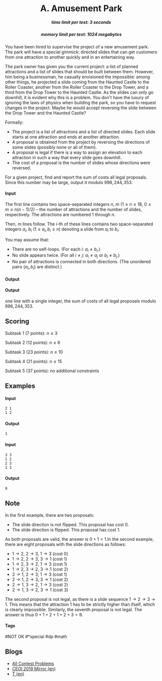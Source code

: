 <h1 style='text-align: center;'> A. Amusement Park</h1>

<h5 style='text-align: center;'>time limit per test: 3 seconds</h5>
<h5 style='text-align: center;'>memory limit per test: 1024 megabytes</h5>

You have been hired to supervise the project of a new amusement park. The park will have a special gimmick: directed slides that can get customers from one attraction to another quickly and in an entertaining way.

The park owner has given you the current project: a list of planned attractions and a list of slides that should be built between them. However, him being a businessman, he casually envisioned the impossible: among other things, he projected a slide coming from the Haunted Castle to the Roller Coaster, another from the Roller Coaster to the Drop Tower, and a third from the Drop Tower to the Haunted Castle. As the slides can only go downhill, it is evident why this is a problem. You don't have the luxury of ignoring the laws of physics when building the park, so you have to request changes in the project. Maybe he would accept reversing the slide between the Drop Tower and the Haunted Castle?

Formally: 

* The project is a list of attractions and a list of directed slides. Each slide starts at one attraction and ends at another attraction.
* A proposal is obtained from the project by reversing the directions of some slides (possibly none or all of them).
* A proposal is legal if there is a way to assign an elevation to each attraction in such a way that every slide goes downhill.
* The cost of a proposal is the number of slides whose directions were reversed.

For a given project, find and report the sum of costs all legal proposals. Since this number may be large, output it modulo $998,244,353$.

#### Input

The first line contains two space-separated integers $n$, $m$ ($1 \leq n \leq 18$, $0 \leq m \leq n(n-1)/2$) – the number of attractions and the number of slides, respectively. The attractions are numbered $1$ through $n$.

Then, $m$ lines follow. The $i$-th of these lines contains two space-separated integers $a_i$, $b_i$ ($1 \leq a_i, b_i \leq n$) denoting a slide from $a_i$ to $b_i$. 

You may assume that: 

* There are no self-loops. (For each $i$: $a_i \neq b_i$.)
* No slide appears twice. (For all $i \neq j$: $a_i \neq a_j$ or $b_i \neq b_j$.)
* No pair of attractions is connected in both directions. (The unordered pairs $\{a_i, b_i\}$ are distinct.)
#### Output

#### Output

 one line with a single integer, the sum of costs of all legal proposals modulo $998,244,353$.

## Scoring

Subtask 1 (7 points): $n \leq 3$

Subtask 2 (12 points): $n \leq 6$

Subtask 3 (23 points): $n \leq 10$

Subtask 4 (21 points): $n \leq 15$

Subtask 5 (37 points): no additional constraints

## Examples

#### Input


```text
2 1
1 2
```
#### Output


```text
1
```
#### Input


```text
3 3
1 2
2 3
1 3
```
#### Output


```text
9
```
## Note

In the first example, there are two proposals: 

* The slide direction is not flipped. This proposal has cost $0$.
* The slide direction is flipped. This proposal has cost $1$.

 As both proposals are valid, the answer is $0 + 1 = 1$.In the second example, there are eight proposals with the slide directions as follows: 

* $1 \rightarrow 2$, $2 \rightarrow 3$, $1 \rightarrow 3$ (cost $0$)
* $1 \rightarrow 2$, $2 \rightarrow 3$, $3 \rightarrow 1$ (cost $1$)
* $1 \rightarrow 2$, $3 \rightarrow 2$, $1 \rightarrow 3$ (cost $1$)
* $1 \rightarrow 2$, $3 \rightarrow 2$, $3 \rightarrow 1$ (cost $2$)
* $2 \rightarrow 1$, $2 \rightarrow 3$, $1 \rightarrow 3$ (cost $1$)
* $2 \rightarrow 1$, $2 \rightarrow 3$, $3 \rightarrow 1$ (cost $2$)
* $2 \rightarrow 1$, $3 \rightarrow 2$, $1 \rightarrow 3$ (cost $2$)
* $2 \rightarrow 1$, $3 \rightarrow 2$, $3 \rightarrow 1$ (cost $3$)

The second proposal is not legal, as there is a slide sequence $1 \rightarrow 2 \rightarrow 3 \rightarrow 1$. This means that the attraction $1$ has to be strictly higher than ifself, which is clearly impossible. Similarly, the seventh proposal is not legal. The answer is thus $0 + 1 + 2 + 1 + 2 + 3 = 9$.



#### Tags 

#NOT OK #*special #dp #math 

## Blogs
- [All Contest Problems](../CEOI_2019_day_2_online_mirror_(unrated,_IOI_format).md)
- [CEOI 2019 Mirror (en)](../blogs/CEOI_2019_Mirror_(en).md)
- [T (en)](../blogs/T_(en).md)
